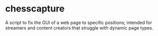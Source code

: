 # chesscapture
A script to fix the GUI of a web page to specific positions; intended for streamers and content creators that struggle with dynamic page types.
